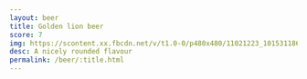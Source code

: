 ```yaml
---
layout: beer
title: Golden lion beer
score: 7
img: https://scontent.xx.fbcdn.net/v/t1.0-0/p480x480/11021223_10153118669773745_8881697342781962806_n.jpg?oh=afef2b97caab7f1623a3b06ca4c7575b&oe=5888326E
desc: A nicely rounded flavour
permalink: /beer/:title.html
---
```

